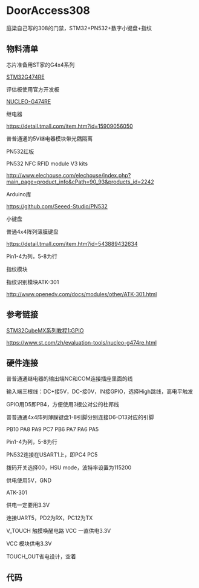 # DoorAccess308
庭梁自己写的308的门禁，STM32+PN532+数字小键盘+指纹



## 物料清单

芯片准备用ST家的G4x4系列

[STM32G474RE](https://www.st.com/en/microcontrollers-microprocessors/stm32g474re.html)

评估板使用官方开发板

[NUCLEO-G474RE](https://www.st.com/zh/evaluation-tools/nucleo-g474re.html)



继电器

https://detail.tmall.com/item.htm?id=15909056050

普普通通的5V继电器模块带光耦隔离



PN532红板

PN532 NFC RFID module V3 kits

http://www.elechouse.com/elechouse/index.php?main_page=product_info&cPath=90_93&products_id=2242

Arduino库

https://github.com/Seeed-Studio/PN532



小键盘

普通4x4阵列薄膜键盘

https://detail.tmall.com/item.htm?id=543889432634

Pin1-4为列，5-8为行



指纹模块

指纹识别模块ATK-301

http://www.openedv.com/docs/modules/other/ATK-301.html



## 参考链接

[STM32CubeMX系列教程1:GPIO](https://www.waveshare.net/study/article-630-1.html)

https://www.st.com/zh/evaluation-tools/nucleo-g474re.html



## 硬件连接

普普通通继电器的输出端NC和COM连接插座里面的线

输入端三根线：DC+接5V，DC-接0V，IN接GPIO，选择High跳线，高电平触发

GPIO用D5即PB4，方便使用3根公对公的杜邦线



普普通通4x4阵列薄膜键盘1-8引脚分别连接D6-D13对应的引脚

PB10 PA8 PA9 PC7 PB6 PA7 PA6 PA5

Pin1-4为列，5-8为行



PN532连接在USART1上，即PC4 PC5

拨码开关选择00，HSU mode，波特率设置为115200

供电使用5V，GND



ATK-301

供电一定要用3.3V

连接UART5，PD2为RX，PC12为TX

V_TOUCH 触摸唤醒电路 VCC 一直供电3.3V

VCC 模块供电3.3V

TOUCH_OUT省电设计，空着



## 代码



